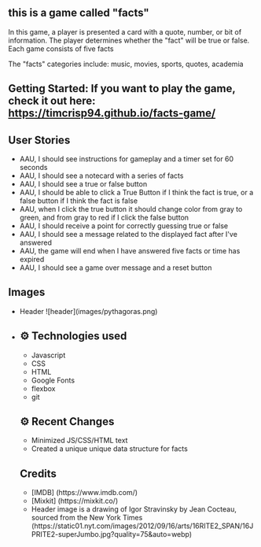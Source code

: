 ## this is a game called "facts"

<p> In this game, a player is presented a card with a quote, number, or bit of information. The player determines whether the "fact" will be true or false. Each game consists of five facts </p>

<p> The "facts" categories include: music, movies, sports, quotes, academia</p>


## Getting Started: If you want to play the game, check it out here:   https://timcrisp94.github.io/facts-game/

## User Stories
<ul>
<li>AAU, I should see instructions for gameplay and a timer set for 60 seconds</li>
<li>AAU, I should see a notecard with a series of facts</li>
<li>AAU, I should see a true or false button</li>
<li>AAU, I should be able to click a True Button if I think the fact is true, or a false button if I think the fact is false</li>
<li>AAU, when I click the true button it should change color from gray to green, and from gray to red if I click the false button</li>
<li>AAU, I should receive a point for correctly guessing true or false</li>
<li>AAU, I should see a message related to the displayed fact after I've answered</li>
<li>AAU, the game will end when I have answered five facts or time has expired</li>
<li>AAU, I should see a game over message and a reset button</li>
</ul>

## Images
<ul>
  <li>Header ![header](images/pythagoras.png)
  <li>

## ⚙ Technologies used
<ul>
  <li>Javascript</li>
  <li>CSS</li>
  <li>HTML</li>
  <li>Google Fonts</li>
  <li>flexbox</li>
  <li>git</li>
</ul>

## ⚙ Recent Changes
<ul>
<li>Minimized JS/CSS/HTML text 
<li>Created a unique unique data structure for facts
</ul>

## Credits
<ul>
<li>[IMDB] (https://www.imdb.com/)
<li>[Mixkit] (https://mixkit.co/)
<li>Header image is a drawing of Igor Stravinsky by Jean Cocteau, sourced from the New York Times (https://static01.nyt.com/images/2012/09/16/arts/16RITE2_SPAN/16JPRITE2-superJumbo.jpg?quality=75&auto=webp)